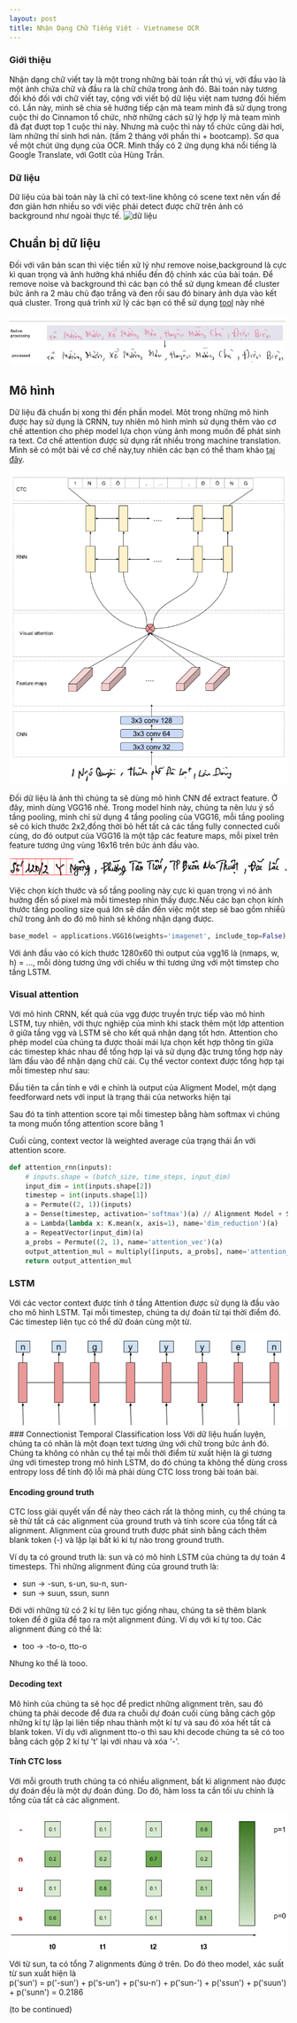 ```yaml
---
layout: post
title: Nhận Dạng Chữ Tiếng Việt - Vietnamese OCR
---
```

### Giới thiệu
Nhận dạng chữ viết tay là một trong những bài toán rất thú vị, với đầu vào là một ảnh chứa chữ và đầu ra là chữ chứa trong ảnh đó. Bài toán này tương đối khó đối với chữ viết tay, cộng với viết bộ dữ liệu việt nam tương đối hiếm có. Lần này, mình sẽ chia sẽ hướng tiếp cận mà team mình đã sử dụng trong cuộc thi do Cinnamon tổ chức, nhờ những cách sử lý hợp lý mà team mình đã đạt đượt top 1 cuộc thi này. Nhưng mà cuộc thì này tổ chức cũng dài hơi, làm những thí sinh hơi nản. (tầm 2 tháng với phần thi + bootcamp). Sơ qua về một chút ứng dụng của OCR. Mình thấy có 2 ứng dụng khá nổi tiếng là Google Translate, với GotIt của Hùng Trần.

### Dữ liệu
Dữ liệu của bài toán này là chỉ có text-line không có scene text nên vấn đề đơn giản hơn nhiều so với việc phải detect được chữ trên ảnh có background như ngoài thực tế. 
![dữ liệu]({{site.baseurl}}/images/ocr_dataset.png)


## Chuẩn bị dữ liệu
Đối với văn bản scan thì việc tiền xử lý như remove noise,background là cực kì quan trọng và ảnh hưởng khá nhiểu đến độ chính xác của bài toán. Để remove noise và background thì các bạn có thể sử dụng kmean để cluster bức ảnh ra 2 màu chủ đạo trắng và đen rồi sau đó binary ảnh dựa vào kết quả cluster. Trong quá trình xử lý các bạn có thể sử dụng [tool](https://github.com/mauvilsa/imgtxtenh) này nhé

<div class="img-div" markdown="0">
    <img src="/images/ocr_process_step.png" />
</div>

## Mô hình
Dữ liệu đã chuẩn bị xong thì đến phần model. Môt trong những mô hình được hay sử dụng là CRNN, tuy nhiên mô hình mình sử dụng thêm vào cơ chế attention cho phép model lựa chọn vùng ảnh mong muốn để phát sinh ra text. Cơ chế attention được sử dụng rất nhiều trong machine translation. Mình sẽ có một bài về cơ chế này,tuy nhiên các bạn có thể tham khảo [tại đây](http://www.wildml.com/2016/01/attention-and-memory-in-deep-learning-and-nlp/). 

<div class="img-div" markdown="0">
    <img src="/images/ocr_crnn.png" />
</div>

Đối dữ liệu là ảnh thì chúng ta sẽ dùng mô hình CNN để extract feature.  Ở đây, mình dùng VGG16 nhé. Trong model hình này, chúng ta nên lưu ý số tầng pooling, mình chỉ sử dụng 4 tầng pooling của VGG16, mỗi tầng pooling sẽ có kích thước 2x2,đồng thời bỏ hết tất cả các tầng fully connected cuối cùng, do đó output của VGG16 là một tập các feature maps, mỗi pixel trên feature tương ứng vùng 16x16 trên bức ảnh đầu vào. 

<div class="img-div" markdown="0">
    <img src="/images/ocr_pooling_size.png" />
</div>

Việc chọn kích thước và số tầng pooling này cực kì quan trọng vì nó ảnh hưởng đến số pixel mà mỗi timestep nhìn thấy được.Nếu các bạn chọn kính thước tầng pooling size quá lớn sẽ dần đến việc một step sẽ bao gồm nhiểũ chữ trong ảnh do đó mô hình sẽ không nhận dạng được.

```python
base_model = applications.VGG16(weights='imagenet', include_top=False)
```

Với ảnh đầu vào có kích thước 1280x60 thì output của vgg16 là (nmaps, w, h) = ..., mỗi dòng tương ứng với chiều w thì tương ứng với một timstep cho tầng LSTM.

### Visual attention
Với mô hình CRNN, kết quả của vgg được truyền trực tiếp vào mô hình LSTM, tuy nhiên, với thực nghiệp của mình khi stack thêm một lớp attention ở giữa tầng vgg và LSTM sẽ cho kết quả nhận dạng tốt hơn. Attention cho phép model của chúng ta được thoải mái lựa chọn kết hợp thông tin giữa các timestep khác nhau để tổng hợp lại và sử dụng đặc trưng tổng hợp này làm đầu vào để nhận dạng chữ cái. Cụ thể vector context được tổng hợp tại mỗi timestep như sau:

<div class='row'>
<span class="col-sm-12 text-center" id="aligment_model" style="font-size:150%"></span>
</div>

Đầu tiên ta cần tính e với e chính là output của Aligment Model, một dạng feedforward nets với input là trạng thái của networks hiện tại 

<div class='row'>
<span class="col-sm-12 text-center" id="aligment_score" style="font-size:150%"></span>
</div>

Sau đó ta tính attention score tại mỗi timestep bằng hàm softmax vì chúng ta mong muốn tổng attention score bằng 1

<div class='row'>
<span class="col-sm-12 text-center" id="context_vector" style="font-size:150%"></span>
</div>

Cuối cùng, context vector là weighted average của trạng thái ẩn với attention score.

<script>
var alignment_model = $("#aligment_model");
katex.render("e_{ij}=a(s_{i-1}, h_{j})", alignment_model[0]);

var alignment_score = $("#aligment_score");
katex.render("\alpha_{ij} = softmax(e_{ij})", alignment_score[0]);

var context_vector = $("#context_vector");
katex.render("c_{i} = \sum_{j=1}^{T_{x}}\alpha_{ij}*h_{j}", context_vector[0]);
</script>

```python
def attention_rnn(inputs):
    # inputs.shape = (batch_size, time_steps, input_dim)
    input_dim = int(inputs.shape[2])
    timestep = int(inputs.shape[1])
    a = Permute((2, 1))(inputs)
    a = Dense(timestep, activation='softmax')(a) // Alignment Model + Softmax
    a = Lambda(lambda x: K.mean(x, axis=1), name='dim_reduction')(a)
    a = RepeatVector(input_dim)(a)
    a_probs = Permute((2, 1), name='attention_vec')(a)
    output_attention_mul = multiply([inputs, a_probs], name='attention_mul') // Weighted Average 
    return output_attention_mul
```
### LSTM 
Với các vector context được tính ở tầng Attention được sử dụng là đầu vào cho mô hình LSTM. Tại mỗi timestep, chúng ta dự đoán từ tại thời điểm đó. Các timestep liên tục có thể dữ đoán cùng một từ.
<div class="img-div" markdown="0">
    <img src="/images/ocr_lstm.png" />
</div>
### Connectionist Temporal Classification loss
Với dữ liệu huấn luyện, chúng ta có nhãn là một đoạn text tương ứng với chữ trong bức ảnh đó. Chúng ta không có nhãn cụ thể tại mỗi thời điểm từ xuất hiện là gì tương ứng với timestep trong mô hình LSTM, do đó chúng ta không thể dùng cross entropy loss để tính độ lỗi mà phải dùng CTC loss trong bài toán bài. 

#### Encoding ground truth
CTC loss giải quyết vấn đề này theo cách rất là thông minh, cụ thể chúng ta sẽ thử tất cả các alignment của ground truth và tính score của tổng tất cả alignment. Alignment của ground truth được phát sinh bằng cách thêm blank token (-) và lặp lại bất kì kí tự nào trong ground truth.

Ví dụ ta có ground truth là: sun và có mô hình LSTM của chúng ta dự toán 4 timesteps. Thì những alignment đúng của ground truth là:
* sun -> -sun, s-un, su-n, sun-
* sun -> suun, ssun, sunn

Đới với những từ có 2 kí tự liên tục giống nhau, chúng ta sẽ thêm blank token để ở giữa để tạo ra một alignment đúng. Ví dụ với kí tự too. Các alignment đúng có thể là:
* too -> -to-o, tto-o

Nhưng ko thể là tooo.
#### Decoding text
Mô hình của chúng ta sẽ học để predict những alignment trên, sau đó chúng ta phải decode để đưa ra chuỗi dự đoán cuối cùng bằng cách gộp những kí tự lặp lại liên tiếp nhau thành một kí tự và sau đó xóa hết tất cả blank token.
Ví dụ với alignment tto-o thì sau khi decode chúng ta sẽ có too bằng cách gộp 2 kí tự 't' lại với nhau và xóa '-'.

#### Tính CTC loss
Với mỗi grouth truth chúng ta có nhiều alignment, bất kì alignment nào được dự đoán đều là một dự đoán đúng. Do đó, hàm loss ta cần tối ưu chính là tổng của tất cả các alignment.

<div class="img-div" markdown="0">
    <img src="/images/ocr_ctc_loss_calc.png" />
</div>
Với từ sun, ta có tổng 7 alignments đúng ở trên. Do đó theo model, xác suất từ sun xuất hiện là
<div class='row'>
<span class="col-sm-12 text-center" >
    p('sun') = p('-sun') + p('s-un') + p('su-n') + p('sun-') + p('ssun') + p('suun') + p('sunn') = 0.2186
</span>
</div>

(to be continued)
